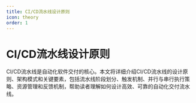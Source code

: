 ```yaml
---
title: CI/CD流水线设计原则
icon: theory
order: 1
---
```


# CI/CD流水线设计原则

CI/CD流水线是自动化软件交付的核心。本文将详细介绍CI/CD流水线的设计原则、架构模式和关键要素，包括流水线阶段划分、触发机制、并行与串行执行策略、资源管理和反馈机制，帮助读者理解如何设计高效、可靠的自动化交付流水线。
